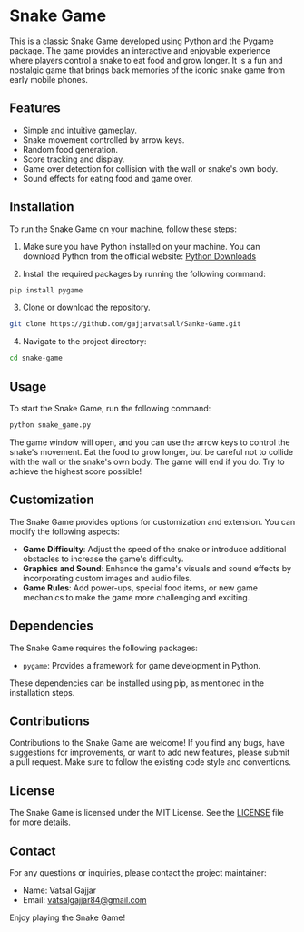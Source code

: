# Snake Game

This is a classic Snake Game developed using Python and the Pygame package. The game provides an interactive and enjoyable experience where players control a snake to eat food and grow longer. It is a fun and nostalgic game that brings back memories of the iconic snake game from early mobile phones.

## Features

- Simple and intuitive gameplay.
- Snake movement controlled by arrow keys.
- Random food generation.
- Score tracking and display.
- Game over detection for collision with the wall or snake's own body.
- Sound effects for eating food and game over.

## Installation

To run the Snake Game on your machine, follow these steps:

1. Make sure you have Python installed on your machine. You can download Python from the official website: [Python Downloads](https://www.python.org/downloads/)

2. Install the required packages by running the following command:

  
```bash
pip install pygame
```


3. Clone or download the repository.

  
```bash
git clone https://github.com/gajjarvatsall/Sanke-Game.git
```


4. Navigate to the project directory:

  
```bash
cd snake-game
```


## Usage

To start the Snake Game, run the following command:

  
```bash
python snake_game.py
```


The game window will open, and you can use the arrow keys to control the snake's movement. Eat the food to grow longer, but be careful not to collide with the wall or the snake's own body. The game will end if you do. Try to achieve the highest score possible!

## Customization

The Snake Game provides options for customization and extension. You can modify the following aspects:

- **Game Difficulty**: Adjust the speed of the snake or introduce additional obstacles to increase the game's difficulty.
- **Graphics and Sound**: Enhance the game's visuals and sound effects by incorporating custom images and audio files.
- **Game Rules**: Add power-ups, special food items, or new game mechanics to make the game more challenging and exciting.

## Dependencies

The Snake Game requires the following packages:

- `pygame`: Provides a framework for game development in Python.

These dependencies can be installed using pip, as mentioned in the installation steps.

## Contributions

Contributions to the Snake Game are welcome! If you find any bugs, have suggestions for improvements, or want to add new features, please submit a pull request. Make sure to follow the existing code style and conventions.

## License

The Snake Game is licensed under the MIT License. See the [LICENSE](LICENSE) file for more details.

## Contact

For any questions or inquiries, please contact the project maintainer:

- Name: Vatsal Gajjar
- Email: vatsalgajjar84@gmail.com

Enjoy playing the Snake Game!
